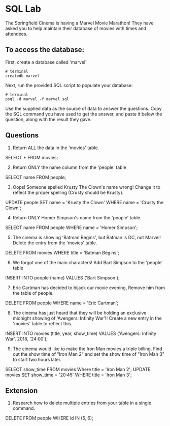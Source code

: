 # SQL Lab

The Springfield Cinema is having a Marvel Movie Marathon! They have asked you to help maintain their database of movies with times and attendees.

## To access the database:

First, create a database called 'marvel'

```
# terminal
createdb marvel
```

Next, run the provided SQL script to populate your database:

```
# terminal
psql -d marvel -f marvel.sql
```

Use the supplied data as the source of data to answer the questions. Copy the SQL command you have used to get the answer, and paste it below the question, along with the result they gave.

## Questions

1.  Return ALL the data in the 'movies' table.

SELECT * FROM movies;

2.  Return ONLY the name column from the 'people' table

SELECT name FROM people;

3.  Oops! Someone spelled Krusty The Clown's name wrong! Change it to reflect the proper spelling (Crusty should be Krusty).

UPDATE people SET name = 'Krusty the Clown' WHERE name = 'Crusty the Clown';

4.  Return ONLY Homer Simpson's name from the 'people' table.

SELECT name FROM people WHERE name = 'Homer Simpson';

5.  The cinema is showing 'Batman Begins', but Batman is DC, not Marvel! Delete the entry from the 'movies' table.

 DELETE FROM movies WHERE title = 'Batman Begins';

6.  We forgot one of the main characters! Add Bart Simpson to the 'people' table

INSERT INTO people (name) VALUES ('Bart Simpson');

7.  Eric Cartman has decided to hijack our movie evening, Remove him from the table of people.

DELETE FROM people WHERE name = 'Eric Cartman';

8.  The cinema has just heard that they will be holding an exclusive midnight showing of 'Avengers: Infinity War'!! Create a new entry in the 'movies' table to reflect this.

INSERT INTO movies (title, year, show_time) VALUES ('Avengers: Infinity War', 2018, '24:00');

9.  The cinema would like to make the Iron Man movies a triple billing. Find out the show time of "Iron Man 2" and set the show time of "Iron Man 3" to start two hours later.

SELECT show_time FROM movies Where title = 'Iron Man 2';
UPDATE movies SET show_time = '20:45' WHERE title = 'Iron Man 3';

## Extension

1.  Research how to delete multiple entries from your table in a single command.

DELETE FROM people WHERE id IN (5, 6);